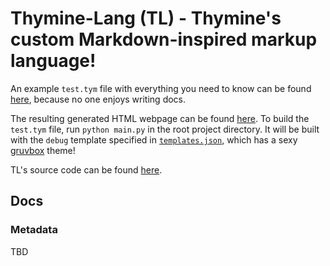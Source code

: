 # Thymine-Lang (TL) - Thymine's custom Markdown-inspired markup language!

An example `test.tym` file with everything you need to know can be found [here](https://github.com/t0a5ted/thymine/blob/master/tests/test.tym), because no one enjoys writing docs.

The resulting generated HTML webpage can be found [here](https://github.com/t0a5ted/thymine/blob/master/tests/build/test.html).
To build the `test.tym` file, run `python main.py` in the root project directory.
It will be built with the `debug` template specified in [`templates.json`](https://github.com/t0a5ted/thymine/blob/master/templates.json), which has a sexy [gruvbox](https://s3-alpha.figma.com/hub/file/320830941/3d7b6fb4-1603-46de-b249-8a964036a8c4-cover) theme!

TL's source code can be found [here](https://github.com/t0a5ted/thymine/tree/master/src/lang). 

## Docs
### Metadata
TBD
